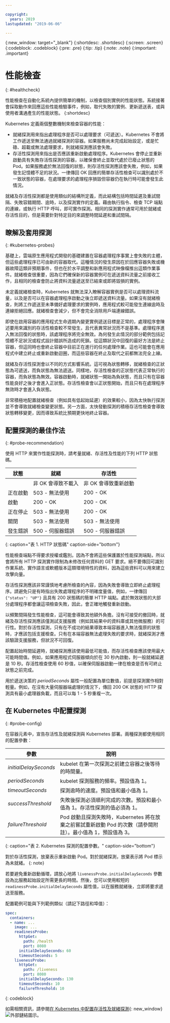 ```yaml
---

copyright:
  years: 2019
lastupdated: "2019-06-06"

---
```


{:new_window: target="_blank"}
{:shortdesc: .shortdesc}
{:screen: .screen}
{:codeblock: .codeblock}
{:pre: .pre}
{:tip: .tip}
{:note: .note}
{:important: .important}

# 性能檢查
{: #healthcheck}

性能檢查在自動化系統內提供簡單的機制，以檢查個別實例的性能狀態。系統接著會採取動作來回應這些性能檢驗事件，例如，取代失敗的實例、更新遞送表，或與使用者溝通產生的性能狀態。
{:shortdesc}

Kubernetes 定義兩個整數機制來檢查容器的性能：

* 就緒探測用來指出處理程序是否可以處理要求（可遞送）。Kubernetes 不會將工作遞送至無法通過就緒探測的容器。如果服務尚未完成起始設定，或是忙碌、超載或無法處理要求，則就緒探測應該會失敗。
* 存活性探測用來指出是否應該重新啟動處理程序。Kubernetes 會停止並重新啟動具有失敗存活性探測的容器，以確保會終止並取代處於已廢止狀態的 Pod。如果服務處於無法回復的狀態，則存活性探測應該會失敗，例如，如果發生記憶體不足的狀況。一律傳回 OK 回應的簡單存活性檢查可以識別處於不一致狀態的容器，在處理要求的處理程序損毀但容器仍在執行時可能會發生此情況。

就緒及存活性探測都是使用類似的結構所定義，而此結構包括時間延遲及重試間隔、失敗容錯期間、逾時，以及探測實作的定義。藉由執行指令、檢查 TCP 端點的連線，或執行 HTTP 呼叫，即可實作探測。相同的探測實作通常可用於就緒或存活性目的，但是需要針對特定目的來調整時間延遲和重試間隔。

## 瞭解及套用探測
{: #kubernetes-probes}

基礎上，雲端原生應用程式開發的基礎建置在容器處理程序事實上會失敗的主體，但這些處理程序已可由新的容器取代。這種情況的發生原因在於回應容器失敗或機器故障這類非預期事件，但也在於水平調整和新應用程式映像檔推出這類作業事件。就緒檢查很重要，因為它們確保新的容器實例可在遞送資料流量之前接收工作，且相同的檢查會防止將資料流量遞送至已結束或即將毀損的實例。

未定義就緒檢查時，Kubernetes 就無法深入瞭解容器實例是否可以處理資料流量，以及是否可以在容器處理程序啟動之後立即遞送資料流量。如果沒有就緒檢查，則將工作遞送至未準備好處理要求的實例時，應用程式較可能發生連線逾時及連線拒絕回應。就緒檢查會減少，但不會完全消除用戶端連線錯誤。

即使在啟用容器的應用程式生命週期內變更實例遞送目標是正常的，處理程序會陳述要用來識別的存活性檢查較不常發生，且代表異常狀況而不是基準。處理程序進入無法回復的狀態時，該處理程序將完全無效。為何發生此情況的部分範例包括記憶體不足狀況或程式設計錯誤所造成的死鎖。從這類狀況中回復的最好方法是終止容器，但這同時也會終止容器中目前正在進行的任何處理作業。這也可能會在應用程式中建立終止或重新啟動迴圈，而這些容器在終止及取代之前都無法完全上線。

就緒及存活性探測會以不同的方式影響系統。這可視為狀態轉移，就緒檢查的正狀態為可遞送，而負狀態為無法遞送。同樣地，存活性檢查的正狀態代表正常執行的容器，而負狀態為無效。容器啟動時，就緒狀態一開始為負狀態，而且只有在容器性能良好之後才會進入正狀態。存活性檢查會以正狀態開始，而且只有在處理程序無效時才會進入負狀態。

非常積極地配置就緒檢查（例如具有低起始延遲）的效果較小，因為太快執行探測並不會導致就緒檢查變更狀態。另一方面，太快發動探測的積極存活性檢查會導致狀態轉移變更，因而導致系統比預期更快地終止容器。

## 配置探測的最佳作法
{: #probe-recommendation}

使用 HTTP 來實作性能探測時，請考量就緒、存活性及性能的下列 HTTP 狀態碼。

| 狀態     |就緒|存活性|
|----------|-----------------------|-----------------------|
|          | 非 OK 會導致不載入| 非 OK 會導致重新啟動|
| 正在啟動 | 503 - 無法使用| 200 - OK                   |
| 啟動     | 200 - OK                   | 200 - OK                   |
| 正在停止 | 503 - 無法使用| 200 - OK                   |
| 關閉     | 503 - 無法使用| 503 - 無法使用|
|發生錯誤|500 - 伺服器錯誤|500 - 伺服器錯誤|
{: caption="表 1. HTTP 狀態碼" caption-side="bottom"}

性能檢查端點不得要求授權或鑑別。因為不會將這些保護置於性能探測端點，所以會將所有 HTTP 探測實作限制為未修改任何資料的 GET 要求。絕不要傳回可識別作業系統、實作語言或軟體版本這類環境特性的資料，因為這些資料可以用來建立攻擊向量。

存活性探測應該非常謹慎地考慮所檢查的內容，因為失敗會導致立即終止處理程序。請避免只是有時指出失敗處理程序的不明確度量值，例如，一律傳回 `{"status": "UP"}` 且具有 200 狀態碼的簡單 HTTP 端點。處於無效狀態的大部分處理程序都會讓這項檢查失敗，因此，會正確地觸發重新啟動。

以頻繁間隔發生性能檢查，這可能會導致其他額外負擔。沒有可接受的撤回時，就緒及存活性探測應該僅測試支援服務（例如其結果中的資料庫或其他微服務）的可行性。對於存活性探測，只有在不成功的結果導致本端容器進入無法復原的狀態時，才應該包括支援檢查。只有在本端容器無法處理失敗的要求時，就緒探測才應該驗證支援服務，但狀況不可回復。

配置起始時間延遲時，就緒探測應該使用最低可能值，而存活性檢查應該使用最大可能時間值。例如，如果應用程式伺服器傾向於在 30 秒內啟動，則一般就緒延遲是 10 秒。存活性檢查使用 60 秒值，以確保伺服器啟動一律在檢查是否有可終止狀態之前完成。

用於遞送決策的 *periodSeconds* 屬性一般配置為單位數值，前提是探測實作相對輕量。例如，在沒有大量伺服器端處理的情況下，傳回 200 OK 狀態的 HTTP 探測具有最小處理器負載，而且可以每 1 - 5 秒重複一次。

## 在 Kubernetes 中配置探測
{: #probe-config}

在容器元素中，宣告存活性及就緒探測與 Kubernetes 部署。兩種探測都使用相同的配置參數：

| 參數 | 說明 |
|-----------|-------------|
| *initialDelaySeconds* | kubelet 在第一次探測之前建立容器之後等待的時間量。|
| *periodSeconds* | kubelet 探測服務的頻率。預設值為 1。|
| *timeoutSeconds* | 探測逾時的速度。預設值和最小值為 1。|
| *successThreshold* | 失敗後探測必須順利完成的次數。預設和最小值為 1。存活性探測的值必須為 1。|
| *failureThreshold* | Pod 啟動且探測失敗時，Kubernetes 將在放棄之前嘗試重新啟動 Pod 的次數（請參閱附註）。最小值為 1，預設值為 3。|
{: caption="表 2. Kubernetes 探測的配置參數。" caption-side="bottom"}

  對於存活性探測，放棄表示重新啟動 Pod。對於就緒探測，放棄表示將 Pod 標示為未就緒。
  {: note}

若要避免重新啟動循環，請放心地將 `livenessProbe.initialDelaySeconds` 參數設為比服務起始設定所需更長的時間。然後，您可以使用較短的 `readinessProbe.initialDelaySeconds` 屬性值，以在服務就緒後，立即將要求遞送至服務。

配置範例可能與下列範例類似（請記下路徑和埠值）：

```yaml
spec:
  containers:
  - name: ...
    image: ...
    readinessProbe:
      httpGet:
        path: /health
        port: 8080
      initialDelaySeconds: 60
      timeoutSeconds: 5
    livenessProbe:
      httpGet:
        path: /liveness
        port: 8080
      initialDelaySeconds: 130
      timeoutSeconds: 10
      failureThreshold: 10
```
{: codeblock}

如需相關資訊，請參閱[在 Kubernetes 中配置存活性及就緒探測](https://kubernetes.io/docs/tasks/configure-pod-container/configure-liveness-readiness-probes/){: new_window} ![外部鏈結圖示](../icons/launch-glyph.svg "外部鏈結圖示")。
